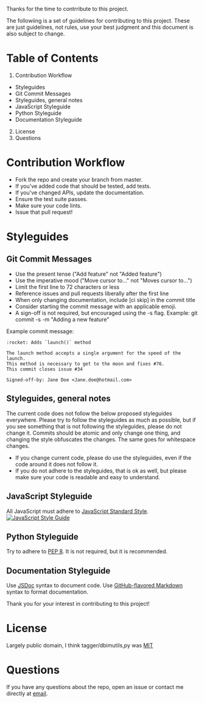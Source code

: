 Thanks for the time to contrribute to this project.

The followiing is a set of guidelines for contributing to this project. These are just guidelines, not rules, use your best judgment and this document is also subject to change.

Table of Contents
=================
1. Contribution Workflow
 * Styleguides
 * Git Commit Messages
 * Styleguides, general notes
 * JavaScript Styleguide
 * Python Styleguide
 * Documentation Styleguide
2. License 
3. Questions

# Contribution Workflow
* Fork the repo and create your branch from master.
* If you've added code that should be tested, add tests.
* If you've changed APIs, update the documentation.
* Ensure the test suite passes.
* Make sure your code lints.
* Issue that pull request!

# Styleguides
## Git Commit Messages
* Use the present tense ("Add feature" not "Added feature")
* Use the imperative mood ("Move cursor to..." not "Moves cursor to...")
* Limit the first line to 72 characters or less
* Reference issues and pull requests liberally after the first line
* When only changing documentation, include [ci skip] in the commit title
* Consider starting the commit message with an applicable emoji.
* A sign-off is not required, but encouraged using the -s flag. Example: git commit -s -m "Adding a new feature"

Example commit message:
```
:rocket: Adds `launch()` method

The launch method accepts a single argument for the speed of the launch.
This method is necessary to get to the moon and fixes #76.
This commit closes issue #34

Signed-off-by: Jane Doe <Jane.doe@hotmail.com>
```

## Styleguides, general notes
The current code does not follow the below proposed styleguides everywhere. Please try to follow the styleguides as much as possible, but if you see something that is not following the styleguides, please do not change it. Commits should be atomic and only change one thing, and changing the style obfuscates the changes. The same goes for whitespace changes.

* If you change current code, please do use the styleguides, even if the code around it does not follow it.
* If you do not adhere to the styleguides, that is ok as well, but please make sure your code is readable and easy to understand.


## JavaScript Styleguide
All JavaScript must adhere to [JavaScript Standard Style](https://standardjs.com/). [![JavaScript Style Guide](https://cdn.rawgit.com/standard/standard/master/badge.svg)](JS%20Style%20Guide)

## Python Styleguide
Try to adhere to [PEP 8](https://www.python.org/dev/peps/pep-0008/). It is not required, but it is recommended.

## Documentation Styleguide
Use [JSDoc](http://usejsdoc.org/) syntax to document code.
Use [GitHub-flavored Markdown](https://guides.github.com/features/mastering-markdown/) syntax to format documentation.

Thank you for your interest in contributing to this project!

# License
Largely public domain, I think tagger/dbimutils,py was [MIT](https://choosealicense.com/licenses/mit/)

# Questions
If you have any questions about the repo, open an issue or contact me directly at [email](mailto:pi.co.0o.byte@gmail.com).



